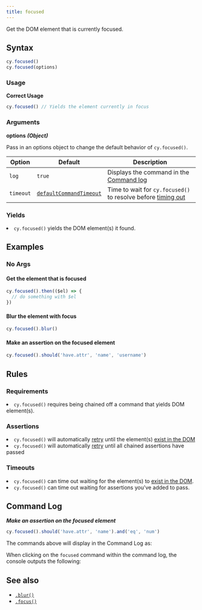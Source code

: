 ```yaml
---
title: focused
---
```


Get the DOM element that is currently focused.

## Syntax

```javascript
cy.focused()
cy.focused(options)
```

### Usage

**<Icon name="check-circle" color="green"></Icon> Correct Usage**

```javascript
cy.focused() // Yields the element currently in focus
```

### Arguments

**<Icon name="angle-right"></Icon> options** **_(Object)_**

Pass in an options object to change the default behavior of `cy.focused()`.

| Option    | Default                                                              | Description                                                                              |
| --------- | -------------------------------------------------------------------- | ---------------------------------------------------------------------------------------- |
| `log`     | `true`                                                               | Displays the command in the [Command log](/guides/core-concepts/cypress-app#Command-Log) |
| `timeout` | [`defaultCommandTimeout`](/guides/references/configuration#Timeouts) | Time to wait for `cy.focused()` to resolve before [timing out](#Timeouts)                |

### Yields [<Icon name="question-circle"/>](/guides/core-concepts/introduction-to-cypress#Subject-Management)

<List><li>`cy.focused()` yields the DOM element(s) it found.</li></List>

## Examples

### No Args

#### Get the element that is focused

```javascript
cy.focused().then(($el) => {
  // do something with $el
})
```

#### Blur the element with focus

```javascript
cy.focused().blur()
```

#### Make an assertion on the focused element

```javascript
cy.focused().should('have.attr', 'name', 'username')
```

## Rules

### Requirements [<Icon name="question-circle"/>](/guides/core-concepts/introduction-to-cypress#Chains-of-Commands)

<List><li>`cy.focused()` requires being chained off a command that yields DOM
element(s).</li></List>

### Assertions [<Icon name="question-circle"/>](/guides/core-concepts/introduction-to-cypress#Assertions)

<List><li>`cy.focused()` will automatically
[retry](/guides/core-concepts/retry-ability) until the element(s)
[exist in the DOM](/guides/core-concepts/introduction-to-cypress#Default-Assertions)</li><li>`cy.focused()`
will automatically [retry](/guides/core-concepts/retry-ability) until all
chained assertions have passed</li></List>

### Timeouts [<Icon name="question-circle"/>](/guides/core-concepts/introduction-to-cypress#Timeouts)

<List><li>`cy.focused()` can time out waiting for the element(s) to
[exist in the DOM](/guides/core-concepts/introduction-to-cypress#Default-Assertions).</li><li>`cy.focused()`
can time out waiting for assertions you've added to pass.</li></List>

## Command Log

**_Make an assertion on the focused element_**

```javascript
cy.focused().should('have.attr', 'name').and('eq', 'num')
```

The commands above will display in the Command Log as:

<DocsImage src="/img/api/focused/make-assertion-about-focused-element.png" alt="Command Log focused" ></DocsImage>

When clicking on the `focused` command within the command log, the console
outputs the following:

<DocsImage src="/img/api/focused/currently-focused-element-in-an-input.png" alt="console focused" ></DocsImage>

## See also

- [`.blur()`](/api/commands/blur)
- [`.focus()`](/api/commands/focus)

